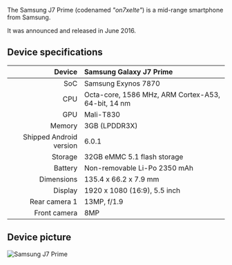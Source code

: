 The Samsung J7 Prime (codenamed _"on7xelte"_) is a mid-range smartphone from Samsung.

It was announced and released in June 2016.

## Device specifications

| Device       | Samsung Galaxy J7 Prime                             |
| -----------: | :----------------------------------------------    |
| SoC          | Samsung Exynos 7870                                |
| CPU          | Octa-core, 1586 MHz, ARM Cortex-A53, 64-bit, 14 nm |
| GPU          | Mali-T830                                          |
| Memory       | 3GB (LPDDR3X)                                      |
| Shipped Android version | 6.0.1                                   |
| Storage      | 32GB eMMC 5.1 flash storage                        |
| Battery      | Non-removable Li-Po 2350 mAh                       |
| Dimensions   | 135.4 x 66.2 x 7.9 mm                              |
| Display      | 1920 x 1080 (16:9), 5.5  inch                      |
| Rear camera 1 | 13MP, f/1.9                                       |
| Front camera  | 8MP                                               |

## Device picture

![Samsung J7 Prime](https://www.screenshop.lt/wp-content/uploads/2020/02/Samsung-Galaxy-J7-Prime-NEW.jpg)
